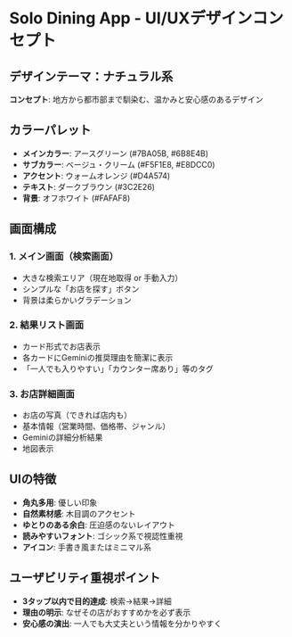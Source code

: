 # Solo Dining App - UI/UXデザインコンセプト

## デザインテーマ：ナチュラル系
**コンセプト**: 地方から都市部まで馴染む、温かみと安心感のあるデザイン

## カラーパレット
- **メインカラー**: アースグリーン (#7BA05B, #6B8E4B)
- **サブカラー**: ベージュ・クリーム (#F5F1E8, #E8DCC0)
- **アクセント**: ウォームオレンジ (#D4A574)
- **テキスト**: ダークブラウン (#3C2E26)
- **背景**: オフホワイト (#FAFAF8)

## 画面構成
### 1. メイン画面（検索画面）
- 大きな検索エリア（現在地取得 or 手動入力）
- シンプルな「お店を探す」ボタン
- 背景は柔らかいグラデーション

### 2. 結果リスト画面
- カード形式でお店表示
- 各カードにGeminiの推奨理由を簡潔に表示
- 「一人でも入りやすい」「カウンター席あり」等のタグ

### 3. お店詳細画面
- お店の写真（できれば店内も）
- 基本情報（営業時間、価格帯、ジャンル）
- Geminiの詳細分析結果
- 地図表示

## UIの特徴
- **角丸多用**: 優しい印象
- **自然素材感**: 木目調のアクセント
- **ゆとりのある余白**: 圧迫感のないレイアウト
- **読みやすいフォント**: ゴシック系で視認性重視
- **アイコン**: 手書き風またはミニマル系

## ユーザビリティ重視ポイント
- **3タップ以内で目的達成**: 検索→結果→詳細
- **理由の明示**: なぜその店がおすすめかを必ず表示
- **安心感の演出**: 一人でも大丈夫という情報を分かりやすく